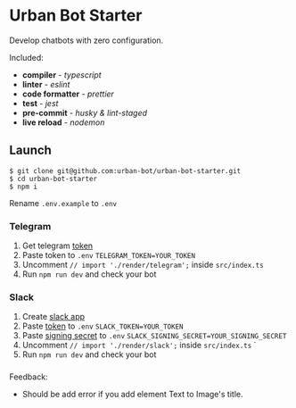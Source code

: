 
# Urban Bot Starter

Develop chatbots with zero configuration.

Included:
* **compiler** - *typescript*
* **linter** - *eslint*
* **code formatter** - *prettier*
* **test** - *jest*
* **pre-commit** - *husky & lint-staged*
* **live reload** - *nodemon*

## Launch
```
$ git clone git@github.com:urban-bot/urban-bot-starter.git
$ cd urban-bot-starter
$ npm i
```
Rename `.env.example` to `.env`

### Telegram
 1. Get telegram [token](https://core.telegram.org/bots#6-botfather)
 2. Paste token to `.env` `TELEGRAM_TOKEN=YOUR_TOKEN`
 3. Uncomment `// import './render/telegram';` inside `src/index.ts` 
 4. Run `npm run dev` and check your bot

### Slack

 1. Create [slack app](https://slack.com/intl/en-ru/help/articles/115005265703-Create-a-bot-for-your-workspace)
 2.  Paste [token](https://api.slack.com/authentication/token-types#granular_bot) to `.env` `SLACK_TOKEN=YOUR_TOKEN` 
 3. Paste [signing secret](https://api.slack.com/authentication/verifying-requests-from-slack#about) to `.env` `SLACK_SIGNING_SECRET=YOUR_SIGNING_SECRET`
 4. Uncomment `// import './render/slack';` inside `src/index.ts` `
 5. Run `npm run dev` and check your bot
 
 ###
 Feedback:
 + Should be add error if you add element Text to Image's title. 


